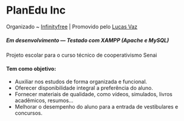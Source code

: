 # PlanEdu Inc

Organizado ~ <a href="https://www.infinityfree.com/">Infinityfree</a> | Promovido pelo <a href="">Lucas Vaz</a> <!-- Esperando permissão para inserir instagram -->

##### Em desenvolvimento — Testado com XAMPP (Apache e MySQL)


Projeto escolar para o curso técnico de cooperativismo Senai

<h4>Tem como objetivo:</h4>

- Auxiliar nos estudos de forma organizada e funcional.
- Oferecer disponibilidade integral a preferência do aluno.
- Fornecer materiais de qualidade, como vídeos, simulados, livros acadêmicos, resumos...
- Melhorar o desempenho do aluno para a entrada de vestibulares e concursos.

